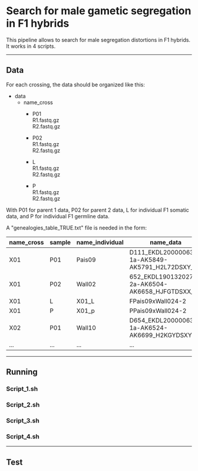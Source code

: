 # Search for male gametic segregation in F1 hybrids

This pipeline allows to search for male segregation distortions in F1 hybrids. It works in 4 scripts.

----------------

## Data

For each crossing, the data should be organized like this:

* data
  * name_cross  
    * P01  
    R1.fastq.gz   
    R2.fastq.gz   

    * P02  
    R1.fastq.gz   
    R2.fastq.gz   

    * L  
    R1.fastq.gz   
    R2.fastq.gz   

    * P   
    R1.fastq.gz  
    R2.fastq.gz   

With P01 for parent 1 data, P02 for parent 2 data, L for individual F1 somatic data, and P for individual F1 germline data.

A "genealogies_table_TRUE.txt" file is needed in the form:

| name_cross | sample | name_individual | name_data |
| ---------- | -------| --------------- | --------- |
| X01        | P01    | Pais09          | D111_EKDL200000635-1a-AK5849-AK5791_H2L72DSXY_L4 |
| X01        | P02    | Wall02          | 652_EKDL190132027-2a-AK6504-AK6658_HJFGTDSXX_L2  |
| X01        | L      | X01_L           | FPais09xWall024-2                                |
| X01        | P      | X01_p           | PPais09xWall024-2                                |
| X02        | P01    | Wall10          | D654_EKDL200000637-1a-AK6524-AK6699_H2KGYDSXY_L4 |
| ...        | ...    | ...             | ...                                              |


----------------

## Running



### Script_1.sh


### Script_2.sh


### Script_3.sh


### Script_4.sh

----------------

## Test
